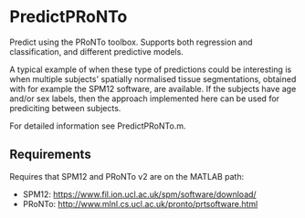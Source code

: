 # PredictPRoNTo

Predict using the PRoNTo toolbox. Supports both regression and classification, and different predictive models.

A typical example of when these type of predictions could be interesting is when multiple subjects' spatially normalised tissue segmentations, obtained with for example the SPM12 software, are available. If the subjects have age and/or sex labels, then the approach implemented here can be used for prediciting between subjects.

For detailed information see PredictPRoNTo.m.

## Requirements 

Requires that SPM12 and PRoNTo v2 are on the MATLAB path:
* SPM12:  https://www.fil.ion.ucl.ac.uk/spm/software/download/
* PRoNTo: http://www.mlnl.cs.ucl.ac.uk/pronto/prtsoftware.html
